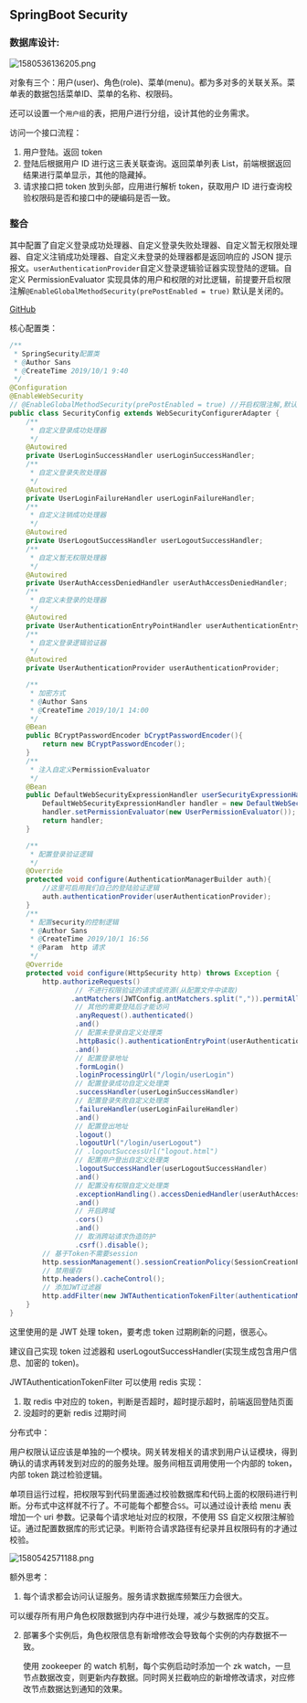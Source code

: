 ## SpringBoot Security

### 数据库设计:

![1580536136205.png](https://blog-07.oss-cn-guangzhou.aliyuncs.com/picBak/1580536136205.png)

对象有三个：用户(user)、角色(role)、菜单(menu)。都为多对多的关联关系。菜单表的数据包括菜单ID、菜单的名称、权限码。

还可以设置一个`用户组`的表，把用户进行分组，设计其他的业务需求。



访问一个接口流程：

1. 用户登陆。返回 token
2. 登陆后根据用户 ID 进行这三表关联查询。返回菜单列表 List，前端根据返回结果进行菜单显示，其他的隐藏掉。
3. 请求接口把 token 放到头部，应用进行解析 token，获取用户 ID 进行查询校验权限码是否和接口中的硬编码是否一致。



### 整合

其中配置了自定义登录成功处理器、自定义登录失败处理器、自定义暂无权限处理器、自定义注销成功处理器、自定义未登录的处理器都是返回响应的 JSON 提示报文。`userAuthenticationProvider`自定义登录逻辑验证器实现登陆的逻辑。自定义 PermissionEvaluator 实现具体的用户和权限的对比逻辑，前提要开启权限注解`@EnableGlobalMethodSecurity(prePostEnabled = true)` 默认是关闭的。

[GitHub](https://github.com/linqin07/Spring-boot/tree/master/spring-boot-security)

核心配置类：

```java
/**
 * SpringSecurity配置类
 * @Author Sans
 * @CreateTime 2019/10/1 9:40
 */
@Configuration
@EnableWebSecurity
// @EnableGlobalMethodSecurity(prePostEnabled = true) //开启权限注解,默认是关闭的
public class SecurityConfig extends WebSecurityConfigurerAdapter {
    /**
     * 自定义登录成功处理器
     */
    @Autowired
    private UserLoginSuccessHandler userLoginSuccessHandler;
    /**
     * 自定义登录失败处理器
     */
    @Autowired
    private UserLoginFailureHandler userLoginFailureHandler;
    /**
     * 自定义注销成功处理器
     */
    @Autowired
    private UserLogoutSuccessHandler userLogoutSuccessHandler;
    /**
     * 自定义暂无权限处理器
     */
    @Autowired
    private UserAuthAccessDeniedHandler userAuthAccessDeniedHandler;
    /**
     * 自定义未登录的处理器
     */
    @Autowired
    private UserAuthenticationEntryPointHandler userAuthenticationEntryPointHandler;
    /**
     * 自定义登录逻辑验证器
     */
    @Autowired
    private UserAuthenticationProvider userAuthenticationProvider;

    /**
     * 加密方式
     * @Author Sans
     * @CreateTime 2019/10/1 14:00
     */
    @Bean
    public BCryptPasswordEncoder bCryptPasswordEncoder(){
        return new BCryptPasswordEncoder();
    }
    /**
     * 注入自定义PermissionEvaluator
     */
    @Bean
    public DefaultWebSecurityExpressionHandler userSecurityExpressionHandler(){
        DefaultWebSecurityExpressionHandler handler = new DefaultWebSecurityExpressionHandler();
        handler.setPermissionEvaluator(new UserPermissionEvaluator());
        return handler;
    }

    /**
     * 配置登录验证逻辑
     */
    @Override
    protected void configure(AuthenticationManagerBuilder auth){
        //这里可启用我们自己的登陆验证逻辑
        auth.authenticationProvider(userAuthenticationProvider);
    }
    /**
     * 配置security的控制逻辑
     * @Author Sans
     * @CreateTime 2019/10/1 16:56
     * @Param  http 请求
     */
    @Override
    protected void configure(HttpSecurity http) throws Exception {
        http.authorizeRequests()
                // 不进行权限验证的请求或资源(从配置文件中读取)
               .antMatchers(JWTConfig.antMatchers.split(",")).permitAll()
                // 其他的需要登陆后才能访问
                .anyRequest().authenticated()
                .and()
                // 配置未登录自定义处理类
                .httpBasic().authenticationEntryPoint(userAuthenticationEntryPointHandler)
                .and()
                // 配置登录地址
                .formLogin()
                .loginProcessingUrl("/login/userLogin")
                // 配置登录成功自定义处理类
                .successHandler(userLoginSuccessHandler)
                // 配置登录失败自定义处理类
                .failureHandler(userLoginFailureHandler)
                .and()
                // 配置登出地址
                .logout()
                .logoutUrl("/login/userLogout")
                // .logoutSuccessUrl("logout.html")
                // 配置用户登出自定义处理类
                .logoutSuccessHandler(userLogoutSuccessHandler)
                .and()
                // 配置没有权限自定义处理类
                .exceptionHandling().accessDeniedHandler(userAuthAccessDeniedHandler)
                .and()
                // 开启跨域
                .cors()
                .and()
                // 取消跨站请求伪造防护
                .csrf().disable();
        // 基于Token不需要session
        http.sessionManagement().sessionCreationPolicy(SessionCreationPolicy.STATELESS);
        // 禁用缓存
        http.headers().cacheControl();
        // 添加JWT过滤器
        http.addFilter(new JWTAuthenticationTokenFilter(authenticationManager()));
    }
}
```

这里使用的是 JWT 处理 token，要考虑 token 过期刷新的问题，很恶心。

建议自己实现 token 过滤器和 userLogoutSuccessHandler(实现生成包含用户信息、加密的 token)。

JWTAuthenticationTokenFilter 可以使用 redis 实现：

1. 取 redis 中对应的 token，判断是否超时，超时提示超时，前端返回登陆页面
2. 没超时的更新 redis 过期时间



分布式中：

用户权限认证应该是单独的一个模块。网关转发相关的请求到用户认证模块，得到确认的请求再转发到对应的的服务处理。服务间相互调用使用一个内部的 token，内部 token 跳过检验逻辑。

单项目运行过程，把权限写到代码里面通过校验数据库和代码上面的权限码进行判断。分布式中这样就不行了。不可能每个都整合`SS`。可以通过设计表给 menu 表增加一个 uri 参数。记录每个请求地址对应的权限，不使用 SS 自定义权限注解验证。通过配置数据库的形式记录。判断符合请求路径有纪录并且权限码有的才通过校验。

![1580542571188.png](https://blog-07.oss-cn-guangzhou.aliyuncs.com/picBak/1580542571188.png)



额外思考：

1. 每个请求都会访问认证服务。服务请求数据库频繁压力会很大。

​       可以缓存所有用户角色权限数据到内存中进行处理，减少与数据库的交互。

2. 部署多个实例后，角色权限信息有新增修改会导致每个实例的内存数据不一致。

    使用 zookeeper 的 watch 机制，每个实例启动时添加一个 zk watch，一旦节点数据改变，则更新内存数据。同时网关拦截响应的新增修改请求，对应修改节点数据达到通知的效果。